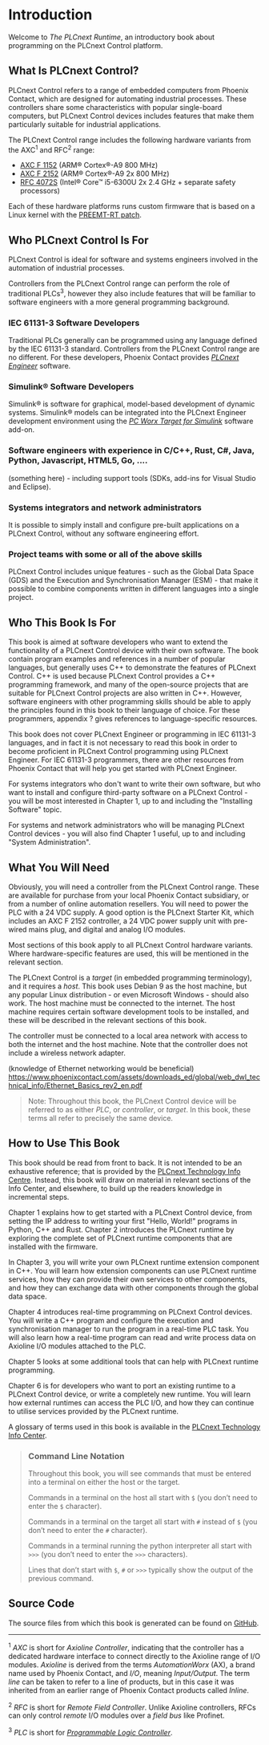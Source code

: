 # Introduction

Welcome to *The PLCnext Runtime*, an introductory book about programming on the PLCnext Control platform.

## What Is PLCnext Control?

PLCnext Control refers to a range of embedded computers from Phoenix Contact, which are designed for automating industrial processes. These controllers share some characteristics with popular single-board computers, but PLCnext Control devices includes features that make them particularly suitable for industrial applications.

The PLCnext Control range includes the following hardware variants from the AXC<sup>1</sup> and RFC<sup>2</sup> range:

* [AXC F 1152][axcf1152] (ARM® Cortex®-A9 800 MHz)
* [AXC F 2152][axcf2152] (ARM® Cortex®-A9 2x 800 MHz)
* [RFC 4072S][rfc4072s] (Intel® Core™ i5-6300U 2x 2.4 GHz + separate safety processors)

Each of these hardware platforms runs custom firmware that is based on a Linux kernel with the [PREEMT-RT patch][preempt].

## Who PLCnext Control Is For

PLCnext Control is ideal for software and systems engineers involved in the automation of industrial processes.

Controllers from the PLCnext Control range can perform the role of traditional PLCs<sup>3</sup>, however they also include features that will be familiar to software engineers with a more general programming background.

### IEC 61131-3 Software Developers

Traditional PLCs generally can be programmed using any language defined by the IEC 61131-3 standard. Controllers from the PLCnext Control range are no different. For these developers, Phoenix Contact provides [*PLCnext Engineer*][plcnext-engineer] software.

### Simulink® Software Developers

Simulink® is software for graphical, model-based development of dynamic systems. Simulink® models can be integrated into the PLCnext Engineer development environment using the [*PC Worx Target for Simulink*][simulink-add-on] software add-on.

### Software engineers with experience in C/C++, Rust, C#, Java, Python, Javascript, HTML5, Go, ....

(something here) - including support tools (SDKs, add-ins for Visual Studio and Eclipse).

### Systems integrators and network administrators

It is possible to simply install and configure pre-built applications on a PLCnext Control, without any software engineering effort.

### Project teams with some or all of the above skills

PLCnext Control includes unique features - such as the Global Data Space (GDS) and the Execution and Synchronisation Manager (ESM) - that make it possible to combine components written in different languages into a single project.

## Who This Book Is For

This book is aimed at software developers who want to extend the functionality of a PLCnext Control device with their own software. The book contain program examples and references in a number of popular languages, but generally uses C++ to demonstrate the features of PLCnext Control. C++ is used because PLCnext Control provides a C++ programming framework, and many of the open-source projects that are suitable for PLCnext Control projects are also written in C++. However, software engineers with other programming skills should be able to apply the principles found in this book to their language of choice. For these programmers, appendix ? gives references to language-specific resources.

This book does not cover PLCnext Engineer or programming in IEC 61131-3 languages, and in fact it is not necessary to read this book in order to become proficient in PLCnext Control programming using PLCnext Engineer. For IEC 61131-3 programmers, there are other resources from Phoenix Contact that will help you get started with PLCnext Engineer.

For systems integrators who don't want to write their own software, but who want to install and configure third-party software on a PLCnext Control - you will be most interested in Chapter 1, up to and including the "Installing Software" topic.

For systems and network administrators who will be managing PLCnext Control devices - you will also find Chapter 1 useful, up to and including "System Administration".

## What You Will Need

Obviously, you will need a controller from the PLCnext Control range. These are available for purchase from your local Phoenix Contact subsidiary, or from a number of online automation resellers. You will need to power the PLC with a 24 VDC supply. A good option is the PLCnext Starter Kit, which includes an AXC F 2152 controller, a 24 VDC power supply unit with pre-wired mains plug, and digital and analog I/O modules.

Most sections of this book apply to all PLCnext Control hardware variants. Where hardware-specific features are used, this will be mentioned in the relevant section.

The PLCnext Control is a *target* (in embedded programming terminology), and it requires a *host*. This book uses Debian 9 as the host machine, but any popular Linux distribution - or even Microsoft Windows - should also work. The host machine must be connected to the internet. The host machine requires certain software development tools to be installed, and these will be described in the relevant sections of this book.

The controller must be connected to a local area network with access to both the internet and the host machine. Note that the controller does not include a wireless network adapter.

(knowledge of Ethernet networking would be beneficial)
https://www.phoenixcontact.com/assets/downloads_ed/global/web_dwl_technical_info/Ethernet_Basics_rev2_en.pdf

> Note: Throughout this book, the PLCnext Control device will be referred to as either *PLC*, or *controller*, or *target*. In this book, these terms all refer to precisely the same device.

## How to Use This Book

This book should be read from front to back. It is not intended to be an exhaustive reference; that is provided by the [PLCnext Technology Info Centre][info-center]. Instead, this book will draw on material in relevant sections of the Info Center, and elsewhere, to build up the readers knowledge in incremental steps.

Chapter 1 explains how to get started with a PLCnext Control device, from setting the IP address to writing your first "Hello, World!" programs in Python, C++ and Rust. Chapter 2 introduces the PLCnext runtime by exploring the complete set of PLCnext runtime components that are installed with the firmware.

In Chapter 3, you will write your own PLCnext runtime extension component in C++. You will learn how extension components can use PLCnext runtime services, how they can provide their own services to other components, and how they can exchange data with other components through the global data space.

Chapter 4 introduces real-time programming on PLCnext Control devices. You will write a C++ program and configure the execution and synchronisation manager to run the program in a real-time PLC task. You will also learn how a real-time program can read and write process data on Axioline I/O modules attached to the PLC.

Chapter 5 looks at some additional tools that can help with PLCnext runtime programming.

Chapter 6 is for developers who want to port an existing runtime to a PLCnext Control device, or write a completely new runtime. You will learn how external runtimes can access the PLC I/O, and how they can continue to utilise services provided by the PLCnext runtime.

A glossary of terms used in this book is available in the [PLCnext Technology Info Center][glossary].

> ### Command Line Notation
>
> Throughout this book, you will see commands that must be entered into a terminal on either the host or the target.
>
> Commands in a terminal on the host all start with `$` (you don’t need to enter the `$` character).
>
> Commands in a terminal on the target all start with `#` instead of `$` (you don’t need to enter the `#` character).
>
> Commands in a terminal running the python interpreter all start with `>>>` (you don’t need to enter the `>>>` characters).
>
> Lines that don’t start with `$`, `#` or `>>>` typically show the output of the previous command.

## Source Code

The source files from which this book is generated can be found on
[GitHub][book].

---

<sup>1</sup> *AXC* is short for *Axioline Controller*, indicating that the controller has a dedicated hardware interface to connect directly to the Axioline range of I/O modules. *Axioline* is derived from the terms *AutomationWorx* (AX), a brand name used by Phoenix Contact, and *I/O*, meaning *Input/Output*. The term *line* can be taken to refer to a line of products, but in this case it was inherited from an earlier range of Phoenix Contact products called *Inline*.

<sup>2</sup> *RFC* is short for *Remote Field Controller*. Unlike Axioline controllers, RFCs can only control *remote* I/O modules over a *field bus* like Profinet.

<sup>3</sup> *PLC* is short for [*Programmable Logic Controller*](https://en.wikipedia.org/wiki/Programmable_logic_controller).

[axcf1152]: http://www.phoenixcontact.net/qr/1151412
[axcf2152]: http://www.phoenixcontact.net/qr/2404267
[rfc4072s]: http://www.phoenixcontact.net/qr/1051328
[preempt]: https://wiki.linuxfoundation.org/realtime/start
[plcnext-engineer]: http://www.phoenixcontact.net/qr/1046008
[simulink-add-on]: http://www.phoenixcontact.net/qr/2400041
[info-center]: http://plcnext-infocenter.s3-website.eu-central-1.amazonaws.com/PLCnext_Technology_InfoCenter/PLCnext_Technology_InfoCenter/Home.htm
[glossary]: http://plcnext-infocenter.s3-website.eu-central-1.amazonaws.com/PLCnext_Technology_InfoCenter/PLCnext_Technology_InfoCenter/Home.htm?agt=glossary
[book]: https://github.com/martinboers/plcnext-book/tree/master/src

